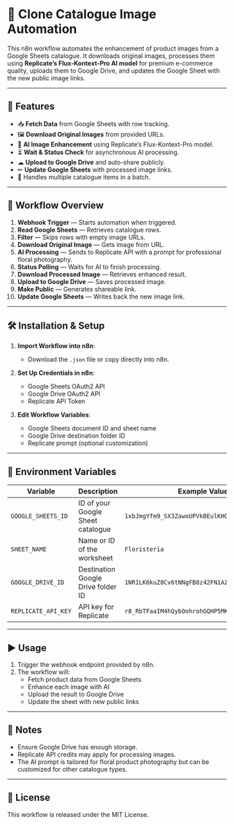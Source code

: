 # 🌸 Clone Catalogue Image Automation

This n8n workflow automates the enhancement of product images from a Google Sheets catalogue. It downloads original images, processes them using **Replicate’s Flux-Kontext-Pro AI model** for premium e-commerce quality, uploads them to Google Drive, and updates the Google Sheet with the new public image links.

---

## 🚀 Features

- 📥 **Fetch Data** from Google Sheets with row tracking.
- 🖼 **Download Original Images** from provided URLs.
- 🤖 **AI Image Enhancement** using Replicate’s Flux-Kontext-Pro model.
- ⏳ **Wait & Status Check** for asynchronous AI processing.
- ☁ **Upload to Google Drive** and auto-share publicly.
- ✏ **Update Google Sheets** with processed image links.
- 🔄 Handles multiple catalogue items in a batch.

---

## 📂 Workflow Overview

1. **Webhook Trigger** — Starts automation when triggered.
2. **Read Google Sheets** — Retrieves catalogue rows.
3. **Filter** — Skips rows with empty image URLs.
4. **Download Original Image** — Gets image from URL.
5. **AI Processing** — Sends to Replicate API with a prompt for professional floral photography.
6. **Status Polling** — Waits for AI to finish processing.
7. **Download Processed Image** — Retrieves enhanced result.
8. **Upload to Google Drive** — Saves processed image.
9. **Make Public** — Generates shareable link.
10. **Update Google Sheets** — Writes back the new image link.

---

## 🛠 Installation & Setup

1. **Import Workflow into n8n**:
   - Download the `.json` file or copy directly into n8n.
   
2. **Set Up Credentials in n8n**:
   - Google Sheets OAuth2 API
   - Google Drive OAuth2 API
   - Replicate API Token

3. **Edit Workflow Variables**:
   - Google Sheets document ID and sheet name
   - Google Drive destination folder ID
   - Replicate prompt (optional customization)

---

## 🔑 Environment Variables

| Variable            | Description                                   | Example Value                                       |
|---------------------|-----------------------------------------------|-----------------------------------------------------|
| `GOOGLE_SHEETS_ID`  | ID of your Google Sheet catalogue             | `1xbJmgYfm9_SX3ZawoUPVkBEulKHQkING1XEnkXrnBJk`       |
| `SHEET_NAME`        | Name or ID of the worksheet                   | `Floristería`                                       |
| `GOOGLE_DRIVE_ID`   | Destination Google Drive folder ID            | `1NR1LK6kuZ8Cv6tNNgFB8z42FN1AZfIuj`                  |
| `REPLICATE_API_KEY` | API key for Replicate                         | `r8_RbTFaaIM4hQybOohrohGQHP5MKBaLl3lMCSs`           |

---

## ▶ Usage

1. Trigger the webhook endpoint provided by n8n.
2. The workflow will:
   - Fetch product data from Google Sheets
   - Enhance each image with AI
   - Upload the result to Google Drive
   - Update the sheet with new public links

---

## 📌 Notes

- Ensure Google Drive has enough storage.
- Replicate API credits may apply for processing images.
- The AI prompt is tailored for floral product photography but can be customized for other catalogue types.

---

## 📜 License

This workflow is released under the MIT License.
